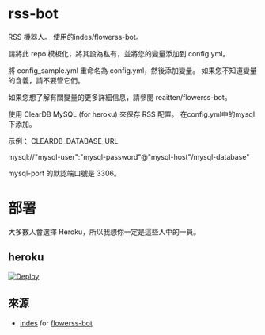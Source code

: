 # rss-bot
RSS 機器人。 使用的indes/flowerss-bot。

請將此 repo 模板化，將其設為私有，並將您的變量添加到 config.yml。

將 config_sample.yml 重命名為 config.yml，然後添加變量。 如果您不知道變量的含義，請不要管它們。

如果您想了解有關變量的更多詳細信息，請參閱 reaitten/flowerss-bot。

使用 ClearDB MySQL (for heroku) 來保存 RSS 配置。 在config.yml中的mysql下添加。

示例： CLEARDB_DATABASE_URL

mysql://"mysql-user":"mysql-password"@"mysql-host"/mysql-database"

mysql-port 的默認端口號是 3306。

# 部署
大多數人會選擇 Heroku，所以我想你一定是這些人中的一員。

## heroku
[![Deploy](https://www.herokucdn.com/deploy/button.svg)](https://heroku.com/deploy?template=https://github.com/makubex2010/rss-bot)
  
## 來源
- [indes](https://github.com/indes) for [flowerss-bot](https://github.com/indes/flowerss-bot)
